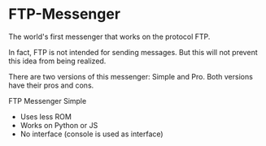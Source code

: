 # FTP-Messenger
The world's first messenger that works on the protocol FTP.

In fact, FTP is not intended for sending messages. But this will not prevent this idea from being realized.

There are two versions of this messenger: Simple and Pro. Both versions have their pros and cons.

FTP Messenger Simple
- Uses less ROM
- Works on Python or JS
- No interface (console is used as interface)
